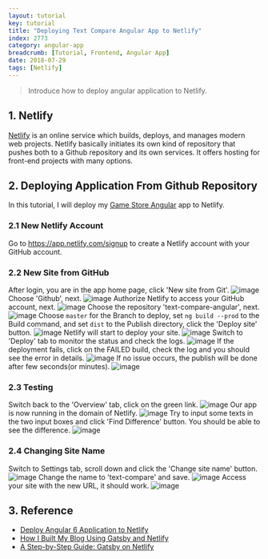 ```yaml
---
layout: tutorial
key: tutorial
title: "Deploying Text Compare Angular App to Netlify"
index: 2773
category: angular-app
breadcrumb: [Tutorial, Frontend, Angular App]
date: 2018-07-29
tags: [Netlify]
---
```


> Introduce how to deploy angular application to Netlify.

## 1. Netlify
[Netlify](https://www.netlify.com/) is an online service which builds, deploys, and manages modern web projects.  Netlify basically initiates its own kind of repository that pushes both to a Github repository and its own services. It offers hosting for front-end projects with many options.

## 2. Deploying Application From Github Repository
In this tutorial, I will deploy my [Game Store Angular](https://github.com/jojozhuang/game-store-angular) app to Netlify.
### 2.1 New Netlify Account
Go to https://app.netlify.com/signup to create a Netlify account with your GitHub account.
### 2.2 New Site from GitHub
After login, you are in the app home page, click 'New site from Git'.
![image](/public/images/frontend/2773/app.png)
Choose 'Github', next.
![image](/public/images/frontend/2773/newsite.png)
Authorize Netlify to access your GitHub account, next.
![image](/public/images/frontend/2773/authorize.png)
Choose the repository 'text-compare-angular', next.
![image](/public/images/frontend/2773/repository.png)
Choose `master` for the Branch to deploy, set `ng build --prod` to the Build command, and set `dist` to the Publish directory, click the 'Deploy site' button.
![image](/public/images/frontend/2773/options.png)
Netlify will start to deploy your site.
![image](/public/images/frontend/2773/inprogress.png)
Switch to 'Deploy' tab to monitor the status and check the logs.
![image](/public/images/frontend/2773/monitor.png)
If the deployment fails, click on the FAILED build, check the log and you should see the error in details.
![image](/public/images/frontend/2773/errorlog.png)
If no issue occurs, the publish will be done after few seconds(or minutes).
![image](/public/images/frontend/2773/published.png)
### 2.3 Testing
Switch back to the 'Overview' tab, click on the green link.
![image](/public/images/frontend/2773/overview.png)
Our app is now running in the domain of Netlify.
![image](/public/images/frontend/2773/diff.png)
Try to input some texts in the two input boxes and click 'Find Difference' button. You should be able to see the difference.
![image](/public/images/frontend/2773/compare.png)
### 2.4 Changing Site Name
Switch to Settings tab, scroll down and click the 'Change site name' button.
![image](/public/images/frontend/2773/settings.png)
Change the name to 'text-compare' and save.
![image](/public/images/frontend/2773/changename.png)
Access your site with the new URL, it should work.
![image](/public/images/frontend/2773/newname.png)

## 3. Reference
* [Deploy Angular 6 Application to Netlify](https://medium.com/@geeksamu/deploy-angular-6-application-to-netlify-60b39b9df61c)
* [How I Built My Blog Using Gatsby and Netlify](https://blog.pavsidhu.com/how-i-built-my-blog-using-gatsby-and-netlify/)
* [A Step-by-Step Guide: Gatsby on Netlify](https://www.netlify.com/blog/2016/02/24/a-step-by-step-guide-gatsby-on-netlify/)
